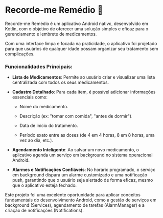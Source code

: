 # Recorde-me Remédio 💊
Recorde-me Remédio é um aplicativo Android nativo, desenvolvido em Kotlin, com o objetivo de oferecer uma solução simples e eficaz para o gerenciamento e lembrete de medicamentos.

Com uma interface limpa e focada na praticidade, o aplicativo foi projetado para que usuários de qualquer idade possam organizar seu tratamento sem complicações.

### Funcionalidades Principais:
- **Lista de Medicamentos**: Permite ao usuário criar e visualizar uma lista centralizada com todos os seus medicamentos.

- **Cadastro Detalhado**: Para cada item, é possível adicionar informações essenciais como:

  - Nome do medicamento.

  - Descrição (ex: "tomar com comida", "antes de dormir").

  - Data de início do tratamento.

  - Período exato entre as doses (de 4 em 4 horas, 8 em 8 horas, uma vez ao dia, etc.).

- **Agendamento Inteligente**: Ao salvar um novo medicamento, o aplicativo agenda um serviço em background no sistema operacional Android.

- **Alarmes e Notificações Confiáveis**: No horário programado, o serviço em background dispara um alarme customizado e uma notificação push, garantindo que o usuário seja alertado de forma eficaz, mesmo que o aplicativo esteja fechado.

Este projeto foi uma excelente oportunidade para aplicar conceitos fundamentais do desenvolvimento Android, como a gestão de serviços em background (Services), agendamento de tarefas (AlarmManager) e a criação de notificações (Notifications).
